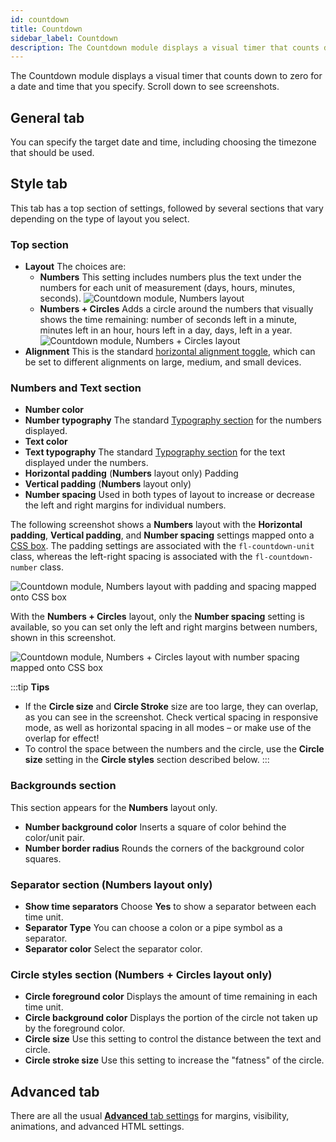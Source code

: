 ```yaml
---
id: countdown
title: Countdown
sidebar_label: Countdown
description: The Countdown module displays a visual timer that counts down to zero from a specified date and time.
---
```


The Countdown module displays a visual timer that counts down to zero for a date and time that you specify. Scroll down to see screenshots.

## General tab

You can specify the target date and time, including choosing the timezone that
should be used.

## Style tab

This tab has a top section of settings, followed by several sections that vary depending on the type of layout you select.

### Top section

- **Layout**
  The choices are:
  - **Numbers**
    This setting includes numbers plus the text under the numbers for each unit of measurement (days, hours, minutes, seconds).
    ![Countdown module, Numbers layout](/img/countdown-1.jpg)
  - **Numbers \+ Circles**
    Adds a circle around the numbers that visually shows the time remaining: number of seconds left in a minute, minutes left in an hour, hours left in a day, days, left in a year.
    ![Countdown module, Numbers + Circles layout](/img/countdown-2.png)
- **Alignment**
  This is the standard [horizontal alignment toggle](basics/typography.md#align), which can be set to different alignments on large, medium, and small devices.

### **Numbers and Text** section

- **Number color**
- **Number typography**
  The standard [Typography section](basics/typography.md) for the numbers displayed.
- **Text color**
- **Text typography**
  The standard [Typography section](basics/typography.md) for the text displayed under the numbers.
- **Horizontal padding** (**Numbers** layout only)
  Padding
- **Vertical padding** (**Numbers** layout only)
- **Number spacing**
  Used in both types of layout to increase or decrease the left and right margins for individual numbers.

The following screenshot shows a **Numbers** layout with the **Horizontal padding**, **Vertical padding**, and **Number spacing** settings mapped onto a [CSS box](/beaver-builder/layouts/advanced-tab/spacing.md). The padding settings are associated with the `fl-countdown-unit` class, whereas the left-right spacing is associated with the `fl-countdown-number` class.

![Countdown module, Numbers layout with padding and spacing mapped onto CSS box](/img/countdown-3.jpg)

With the **Numbers \+ Circles** layout, only the **Number spacing** setting is available, so you can set only the left and right margins between numbers, shown in this screenshot.

![Countdown module, Numbers + Circles layout with number spacing mapped onto CSS box](/img/countdown-4.jpg)

:::tip **Tips**

- If the **Circle size** and **Circle Stroke** size are too large, they can overlap, as you can see in the screenshot. Check vertical spacing in responsive mode, as well as horizontal spacing in all modes – or make use of the overlap for effect!
- To control the space between the numbers and the circle, use the **Circle size** setting in the **Circle styles** section described below.
  :::

### **Backgrounds** section

This section appears for the **Numbers** layout only.

- **Number background color**
  Inserts a square of color behind the color/unit pair.
- **Number border radius**
  Rounds the corners of the background color squares.

### **Separator** section (**Numbers** layout only)

- **Show time separators**
  Choose **Yes** to show a separator between each time unit.
- **Separator Type**
  You can choose a colon or a pipe symbol as a separator.
- **Separator color**
  Select the separator color.

### **Circle styles** section (**Numbers \+ Circles** layout only)

- **Circle foreground color**
  Displays the amount of time remaining in each time unit.
- **Circle background color**
  Displays the portion of the circle not taken up by the foreground color.
- **Circle size**
  Use this setting to control the distance between the text and circle.
- **Circle stroke size**
  Use this setting to increase the "fatness" of the circle.

## Advanced tab

There are all the usual [**Advanced** tab settings](/beaver-builder/layouts/advanced-tab/index.md) for margins, visibility, animations, and advanced HTML settings.
